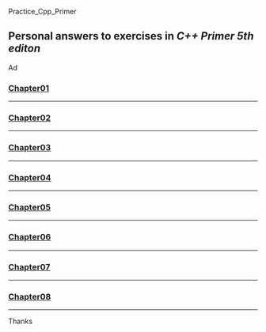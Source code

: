 Practice_Cpp_Primer

Personal answers to exercises in *C++ Primer 5th editon*
-----------------------------------------------------

Ad

### [Chapter01](https://github.com/Ad147/Practice_Cpp_Primer/tree/master/Chapter01)

-----------------------------------------------------

### [Chapter02](https://github.com/Ad147/Practice_Cpp_Primer/tree/master/Chapter02)

-----------------------------------------------------

### [Chapter03](https://github.com/Ad147/Practice_Cpp_Primer/tree/master/Chapter03)

-----------------------------------------------------

### [Chapter04](https://github.com/Ad147/Practice_Cpp_Primer/tree/master/Chapter04)

-----------------------------------------------------

### [Chapter05](https://github.com/Ad147/Practice_Cpp_Primer/tree/master/Chapter05)

-----------------------------------------------------

### [Chapter06](https://github.com/Ad147/Practice_Cpp_Primer/tree/master/Chapter06)

-----------------------------------------------------

### [Chapter07](https://github.com/Ad147/Practice_Cpp_Primer/tree/master/Chapter07)

-----------------------------------------------------

### [Chapter08](https://github.com/Ad147/Practice_Cpp_Primer/tree/master/Chapter08)

-----------------------------------------------------

Thanks
